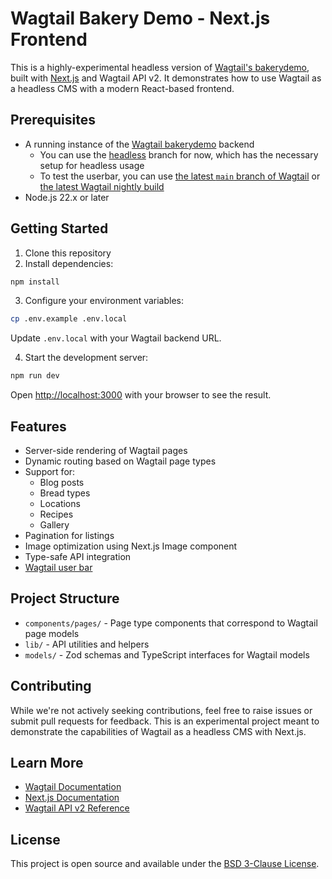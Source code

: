 # Wagtail Bakery Demo - Next.js Frontend

This is a highly-experimental headless version of [Wagtail's bakerydemo](https://github.com/wagtail/bakerydemo), built with [Next.js](https://nextjs.org) and Wagtail API v2. It demonstrates how to use Wagtail as a headless CMS with a modern React-based frontend.

## Prerequisites

- A running instance of the [Wagtail bakerydemo](https://github.com/wagtail/bakerydemo) backend
  - You can use the [headless](https://github.com/wagtail/bakerydemo/tree/headless) branch for now, which has the necessary setup for headless usage
  - To test the userbar, you can use [the latest `main` branch of Wagtail](https://github.com/wagtail/wagtail) or [the latest Wagtail nightly build](https://releases.wagtail.io/nightly/index.html)
- Node.js 22.x or later

## Getting Started

1. Clone this repository
2. Install dependencies:

```bash
npm install
```

3. Configure your environment variables:

```bash
cp .env.example .env.local
```

Update `.env.local` with your Wagtail backend URL.

4. Start the development server:

```bash
npm run dev
```

Open [http://localhost:3000](http://localhost:3000) with your browser to see the result.

## Features

- Server-side rendering of Wagtail pages
- Dynamic routing based on Wagtail page types
- Support for:
  - Blog posts
  - Bread types
  - Locations
  - Recipes
  - Gallery
- Pagination for listings
- Image optimization using Next.js Image component
- Type-safe API integration
- [Wagtail user bar](./headless-userbar.md)

## Project Structure

- `components/pages/` - Page type components that correspond to Wagtail page models
- `lib/` - API utilities and helpers
- `models/` - Zod schemas and TypeScript interfaces for Wagtail models

## Contributing

While we're not actively seeking contributions, feel free to raise issues or submit pull requests for feedback. This is an experimental project meant to demonstrate the capabilities of Wagtail as a headless CMS with Next.js.

## Learn More

- [Wagtail Documentation](https://docs.wagtail.org/)
- [Next.js Documentation](https://nextjs.org/docs)
- [Wagtail API v2 Reference](https://docs.wagtail.org/en/stable/advanced_topics/api/index.html)

## License

This project is open source and available under the [BSD 3-Clause License](LICENSE).

